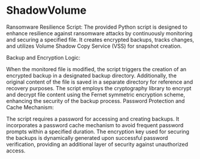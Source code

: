 # ShadowVolume
Ransomware Resilience Script:
The provided Python script is designed to enhance resilience against ransomware attacks by continuously monitoring and securing a specified file. It creates encrypted backups, tracks changes, and utilizes Volume Shadow Copy Service (VSS) for snapshot creation.

Backup and Encryption Logic:

When the monitored file is modified, the script triggers the creation of an encrypted backup in a designated backup directory.
Additionally, the original content of the file is saved in a separate directory for reference and recovery purposes.
The script employs the cryptography library to encrypt and decrypt file content using the Fernet symmetric encryption scheme, enhancing the security of the backup process.
Password Protection and Cache Mechanism:

The script requires a password for accessing and creating backups. It incorporates a password cache mechanism to avoid frequent password prompts within a specified duration.
The encryption key used for securing the backups is dynamically generated upon successful password verification, providing an additional layer of security against unauthorized access.





